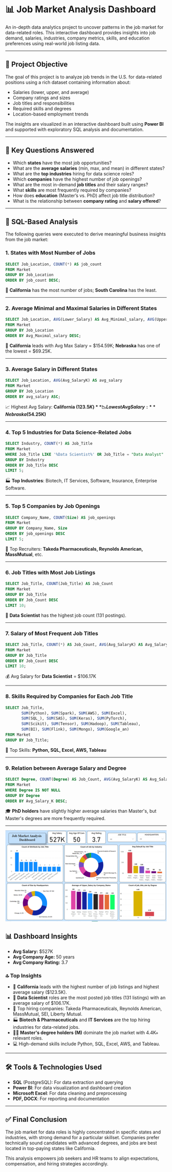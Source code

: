 # 📊 Job Market Analysis Dashboard

An in-depth data analytics project to uncover patterns in the job market for data-related roles. This interactive dashboard provides insights into job demand, salaries, industries, company metrics, skills, and education preferences using real-world job listing data.

---

## 🎯 Project Objective

The goal of this project is to analyze job trends in the U.S. for data-related positions using a rich dataset containing information about:

- Salaries (lower, upper, and average)
- Company ratings and sizes
- Job titles and responsibilities
- Required skills and degrees
- Location-based employment trends

The insights are visualized in an interactive dashboard built using **Power BI** and supported with exploratory SQL analysis and documentation.

---

## 🧠 Key Questions Answered

- Which **states** have the most job opportunities?
- What are the **average salaries** (min, max, and mean) in different states?
- What are the **top industries** hiring for data science roles?
- Which **companies** have the highest number of job openings?
- What are the most in-demand **job titles** and their salary ranges?
- What **skills** are most frequently required by companies?
- How does **education** (Master’s vs. PhD) affect job title distribution?
- What is the relationship between **company rating** and **salary offered**?

---

## 💾 SQL-Based Analysis

The following queries were executed to derive meaningful business insights from the job market:

### 1. **States with Most Number of Jobs**
```sql
SELECT Job_Location, COUNT(*) AS job_count 
FROM Market 
GROUP BY Job_Location 
ORDER BY job_count DESC;
```
📍 **California** has the most number of jobs; **South Carolina** has the least.

---

### 2. **Average Minimal and Maximal Salaries in Different States**
```sql
SELECT Job_Location, AVG(Lower_Salary) AS Avg_Minimal_salary, AVG(Upper_Salary) AS Avg_Maximal_Salary 
FROM Market 
GROUP BY Job_Location 
ORDER BY Avg_Maximal_salary DESC;
```
💸 **California** leads with Avg Max Salary = $154.59K; **Nebraska** has one of the lowest = $69.25K.

---

### 3. **Average Salary in Different States**
```sql
SELECT Job_Location, AVG(Avg_SalaryK) AS avg_salary 
FROM Market 
GROUP BY Job_Location 
ORDER BY avg_salary ASC;
```
📈 Highest Avg Salary: **California ($123.5K)**  
📉 Lowest Avg Salary: **Nebraska ($54.25K)**

---

### 4. **Top 5 Industries for Data Science-Related Jobs**
```sql
SELECT Industry, COUNT(*) AS Job_Title 
FROM Market 
WHERE Job_Title LIKE '%Data Scientist%' OR Job_Title = "Data Analyst" 
GROUP BY Industry 
ORDER BY Job_Title DESC 
LIMIT 5;
```
🏭 **Top Industries**: Biotech, IT Services, Software, Insurance, Enterprise Software.

---

### 5. **Top 5 Companies by Job Openings**
```sql
SELECT Company_Name, COUNT(Size) AS job_openings 
FROM Market 
GROUP BY Company_Name, Size 
ORDER BY job_openings DESC 
LIMIT 5;
```
🏢 Top Recruiters: **Takeda Pharmaceuticals, Reynolds American, MassMutual**, etc.

---

### 6. **Job Titles with Most Job Listings**
```sql
SELECT Job_Title, COUNT(Job_Title) AS Job_Count 
FROM Market 
GROUP BY Job_Title 
ORDER BY Job_Count DESC 
LIMIT 10;
```
🧪 **Data Scientist** has the highest job count (131 postings).

---

### 7. **Salary of Most Frequent Job Titles**
```sql
SELECT Job_Title, COUNT(*) AS Job_Count, AVG(Avg_SalaryK) AS Avg_Salary_K 
FROM Market 
GROUP BY Job_Title 
ORDER BY Job_Count DESC 
LIMIT 10;
```
💰 Avg Salary for **Data Scientist** = $106.17K

---

### 8. **Skills Required by Companies for Each Job Title**
```sql
SELECT Job_Title, 
       SUM(Python), SUM(Spark), SUM(AWS), SUM(Excel), 
       SUM(SQL_), SUM(SAS), SUM(Keras), SUM(PyTorch), 
       SUM(Scikit), SUM(Tensor), SUM(Hadoop), SUM(Tableau), 
       SUM(BI), SUM(Flink), SUM(Mongo), SUM(Google_an) 
FROM Market 
GROUP BY Job_Title;
```
📌 Top Skills: **Python, SQL, Excel, AWS, Tableau**

---

### 9. **Relation between Average Salary and Degree**
```sql
SELECT Degree, COUNT(Degree) AS Job_Count, AVG(Avg_SalaryK) AS Avg_Salary_K 
FROM Market 
WHERE Degree IS NOT NULL 
GROUP BY Degree 
ORDER BY Avg_Salary_K DESC;
```
🎓 **PhD holders** have slightly higher average salaries than Master's, but Master's degrees are more frequently required.

---
![Job Market Dashboard](https://github.com/Pratiksurya28/Job-Market-Analysis/blob/main/Screenshot%202025-04-23%20232609.png)

## 📊 Dashboard Insights

- **Avg Salary:** $527K  
- **Avg Company Age:** 50 years  
- **Avg Company Rating:** 3.7  

### 🔝 Top Insights

- 📍 **California** leads with the highest number of job listings and highest average salary ($123.5K).
- 🧪 **Data Scientist** roles are the most posted job titles (131 listings) with an average salary of $106.17K.
- 🏢 Top hiring companies: Takeda Pharmaceuticals, Reynolds American, MassMutual, SEI, Liberty Mutual.
- 🏭 **Biotech & Pharmaceuticals** and **IT Services** are the top hiring industries for data-related jobs.
- 🧑‍🎓 **Master's degree holders (M)** dominate the job market with 4.4K+ relevant roles.
- 💻 High-demand skills include Python, SQL, Excel, AWS, and Tableau.

---
## 🛠️ Tools & Technologies Used

- **SQL** (PostgreSQL): For data extraction and querying
- **Power BI**: For data visualization and dashboard creation
- **Microsoft Excel**: For data cleaning and preprocessing
- **PDF, DOCX**: For reporting and documentation

---

## ✅ Final Conclusion

The job market for data roles is highly concentrated in specific states and industries, with strong demand for a particular skillset. Companies prefer technically sound candidates with advanced degrees, and jobs are best located in top-paying states like California.

This analysis empowers job seekers and HR teams to align expectations, compensation, and hiring strategies accordingly.

